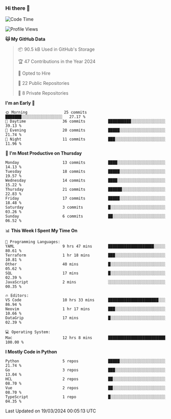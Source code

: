 ### Hi there 👋
<!--![visitors](https://visitor-badge.glitch.me/badge?page_id=d0zingcat)-->
<!--
**d0zingcat/d0zingcat** is a ✨ _special_ ✨ repository because its `README.md` (this file) appears on your GitHub profile.

Here are some ideas to get you started:

- 🔭 I’m currently working on ...
- 🌱 I’m currently learning ...
- 👯 I’m looking to collaborate on ...
- 🤔 I’m looking for help with ...
- 💬 Ask me about ...
- 📫 How to reach me: ...
- 😄 Pronouns: ...
- ⚡ Fun fact: ...
-->
<!--START_SECTION:waka-->
![Code Time](http://img.shields.io/badge/Code%20Time-3%2C409%20hrs%2017%20mins-blue)

![Profile Views](http://img.shields.io/badge/Profile%20Views-6-blue)

**🐱 My GitHub Data** 

> 📦 90.5 kB Used in GitHub's Storage 
 > 
> 🏆 47 Contributions in the Year 2024
 > 
> 💼 Opted to Hire
 > 
> 📜 22 Public Repositories 
 > 
> 🔑 8 Private Repositories 
 > 
**I'm an Early 🐤** 

```text
🌞 Morning                25 commits          ███████░░░░░░░░░░░░░░░░░░   27.17 % 
🌆 Daytime                36 commits          ██████████░░░░░░░░░░░░░░░   39.13 % 
🌃 Evening                20 commits          █████░░░░░░░░░░░░░░░░░░░░   21.74 % 
🌙 Night                  11 commits          ███░░░░░░░░░░░░░░░░░░░░░░   11.96 % 
```
📅 **I'm Most Productive on Thursday** 

```text
Monday                   13 commits          ████░░░░░░░░░░░░░░░░░░░░░   14.13 % 
Tuesday                  18 commits          █████░░░░░░░░░░░░░░░░░░░░   19.57 % 
Wednesday                14 commits          ████░░░░░░░░░░░░░░░░░░░░░   15.22 % 
Thursday                 21 commits          ██████░░░░░░░░░░░░░░░░░░░   22.83 % 
Friday                   17 commits          █████░░░░░░░░░░░░░░░░░░░░   18.48 % 
Saturday                 3 commits           █░░░░░░░░░░░░░░░░░░░░░░░░   03.26 % 
Sunday                   6 commits           ██░░░░░░░░░░░░░░░░░░░░░░░   06.52 % 
```


📊 **This Week I Spent My Time On** 

```text
💬 Programming Languages: 
YAML                     9 hrs 47 mins       ████████████████████░░░░░   80.61 % 
Terraform                1 hr 18 mins        ███░░░░░░░░░░░░░░░░░░░░░░   10.81 % 
Other                    40 mins             █░░░░░░░░░░░░░░░░░░░░░░░░   05.62 % 
SQL                      17 mins             █░░░░░░░░░░░░░░░░░░░░░░░░   02.39 % 
JavaScript               2 mins              ░░░░░░░░░░░░░░░░░░░░░░░░░   00.35 % 

🔥 Editors: 
VS Code                  10 hrs 33 mins      ██████████████████████░░░   86.94 % 
Neovim                   1 hr 17 mins        ███░░░░░░░░░░░░░░░░░░░░░░   10.66 % 
DataGrip                 17 mins             █░░░░░░░░░░░░░░░░░░░░░░░░   02.39 % 

💻 Operating System: 
Mac                      12 hrs 8 mins       █████████████████████████   100.00 % 
```

**I Mostly Code in Python** 

```text
Python                   5 repos             █████░░░░░░░░░░░░░░░░░░░░   21.74 % 
Go                       3 repos             ███░░░░░░░░░░░░░░░░░░░░░░   13.04 % 
HCL                      2 repos             ██░░░░░░░░░░░░░░░░░░░░░░░   08.70 % 
Vue                      2 repos             ██░░░░░░░░░░░░░░░░░░░░░░░   08.70 % 
TypeScript               1 repo              █░░░░░░░░░░░░░░░░░░░░░░░░   04.35 % 
```




 Last Updated on 19/03/2024 00:05:13 UTC
<!--END_SECTION:waka-->

